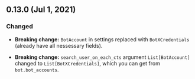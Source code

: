 ## 0.13.0 (Jul 1, 2021)

### Changed

* **Breaking change:** `BotAccount` in settings replaced with `BotXCredentials` 
  (already have all nessessary fields).

* **Breaking change:** `search_user_on_each_cts` argument `List[BotAccount]` 
  changed to `List[BotXCredentials]`, which you can get from `bot.bot_accounts`.
